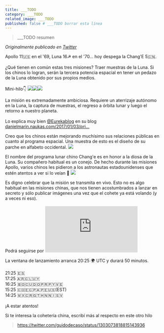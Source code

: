 ```yaml
---
title: ___TODO
category: ___TODO
related_image: ___TODO
published: false # ___TODO borrar esta línea
---
```

> ___TODO resumen

*Originalmente publicado en [Twitter](___TODO)*

<div class="card-tweets" dir="auto">
    <p>Apollo 11🇺🇸 en el '69, Luna 16☭ en el '70... hoy despega la Chang'E 5🇨🇳.<br />
<br />
¿Qué tienen en común estas tres misiones? Traer muestras de la Luna. Si los chinos lo logran, serán la tercera potencia espacial en tener un pedazo de la Luna obtenido por sus propios medios.<br />
<br />
Mini-hilo👇 <span class="row justify-content-center entity-multiple-3"><span class="col-md-6"><span class="entity-image"><a href="https://pbs.twimg.com/media/EnhM10yWMAEI0mA.jpg" target="_blank"><img src="https://pbs.twimg.com/media/EnhM10yWMAEI0mA.jpg"></a></span></span><span class="col-md-6"><span class="entity-image"><a href="https://pbs.twimg.com/media/EnhM5shXEAMZr4c.png" target="_blank"><img src="https://pbs.twimg.com/media/EnhM5shXEAMZr4c.png"></a></span></span><span class="col-md-6"><span class="entity-image"><a href="https://pbs.twimg.com/media/EnhM-Z3WEAESFYC.png" target="_blank"><img src="https://pbs.twimg.com/media/EnhM-Z3WEAESFYC.png"></a></span></span></span></p>
    <p>La misión es extremadamente ambiciosa. Requiere un aterrizaje autónomo en la Luna, la captura de muestras, el regreso a órbita lunar y luego el retorno a nuestro planeta.<br />
<br />
Lo explica muy bien <a class="entity-mention" href="https://twitter.com/Eurekablog">@Eurekablog</a> en su blog <a class="entity-url" data-preview="true" href="https://danielmarin.naukas.com/2017/01/03/primeras-imagenes-de-la-sonda-china-change-5-para-traer-muestras-de-la-luna/">danielmarin.naukas.com/2017/01/03/pri…</a></p>
    <p>Creo que los chinos están mejorando muchísimo sus relaciones públicas en cuanto al programa espacial. Una muestra de esto es el diseño de su parche en alfabeto occidental. <span class="entity-image"><a href="https://pbs.twimg.com/media/EnhKq0aXcAAEywD.png" target="_blank"><img src="https://pbs.twimg.com/media/EnhKq0aXcAAEywD.png"></a></span></p>
    <p>El nombre del programa lunar chino Chang'e es en honor a la diosa de la Luna. Su compañero habitual es un conejo. De hecho durante las misiones Apollo, varios chinos les pidieron a los astronautas estadounidenses que estén atentos a ver si lo veían 🐇 <span class="entity-image"><a href="https://pbs.twimg.com/media/EnhLPsBW4AAhjeS.jpg" target="_blank"><img src="https://pbs.twimg.com/media/EnhLPsBW4AAhjeS.jpg"></a></span></p>
    <p>Es digno celebrar que la misión se transmita en vivo. Esto no es algo habitual en las misiones chinas, que nos tienen acostumbrados a lanzar en secreto y sólo publicar imágenes una vez que el cohete ya está volando (y a veces ni eso).<br />
<br />
Podrá seguirse por <span class="entity-embed"><iframe class="youtube-player keep-ratio-4-3" src="https://www.youtube.com/embed/se-UckLtkDI" frameborder="0" allowFullScreen></iframe></span></p>
    <p>La ventana de lanzamiento arranca 20:25 🌍 UTC y durará 50 minutos.<br />
<br />
21:25 🇪🇸<br />
17:25 🇦🇷🇨🇱🇺🇾<br />
16:25 🇧🇴🇨🇺🇩🇴🇵🇷🇵🇾🇻🇪<br />
15:25 🇨🇴🇪🇨🇵🇦🇵🇪🇺🇸(EST)<br />
14:25 🇲🇽🇨🇷🇬🇹🇭🇳🇳🇮🇸🇻<br />
<br />
¡A estar atentos!</p>
    <p>Si te interesa la cohetería china, escribí más al respecto en este otro hilo <span class="entity-embed"><span class="twitter-player"><blockquote class="twitter-tweet" data-conversation="none" data-align="center" data-dnt="true"><a href="https://twitter.com/guidodecaso/status/1303073818815143936">https://twitter.com/guidodecaso/status/1303073818815143936</a></blockquote></span></span></p>
    <p><a class="entity-mention entity-mention-first" href="https://twitter.com/threadreaderapp"></a></p>
</div>

